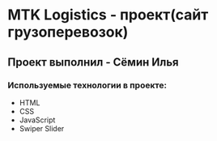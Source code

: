 # MTK Logistics - проект(сайт грузоперевозок)
## Проект выполнил - Сёмин Илья
### Используемые технологии в проекте: 
- HTML
- CSS
- JavaScript
- Swiper Slider
